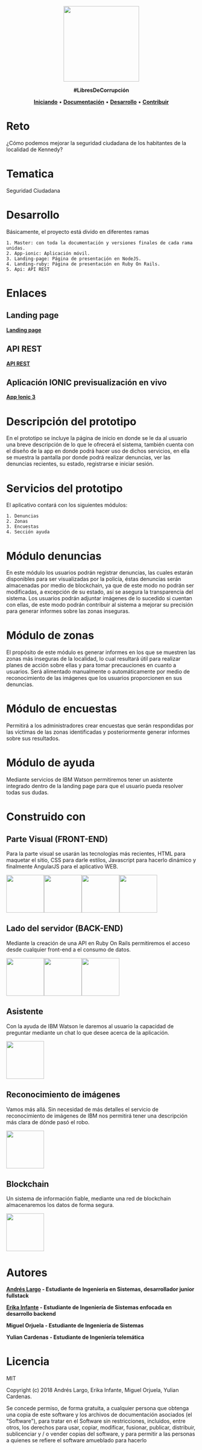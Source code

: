 <p align="center">
  <img width="200" height="200" src="https://andreslargo.com/resources/logotemp.png">
  <p align = "center"><strong>#LibresDeCorrupción</strong></p>
</p>


<p align="center">
  <a title="Iniciando" href="#Iniciando"><strong>Iniciando</strong></a>
  &#x2022;
  <a title="Documentación" href="https://github.com/TalentoBogotaFedesoft/ULIBRE-061-grupo-2/wiki"><strong>Documentación</strong></a>
  &#x2022;
  <a title="Desarrollo" href="https://github.com/TalentoBogotaFedesoft/ULIBRE-061-grupo-2/tree/backend"><strong>Desarrollo</strong></a>
  &#x2022;
  <a title="Contribución" href="https://github.com/TalentoBogotaFedesoft/ULIBRE-061-grupo-2/pulls"><strong>Contribuir</strong></a>
</p>

# Reto
¿Cómo podemos mejorar la seguridad ciudadana de los habitantes
de la localidad de Kennedy?

# Tematica
Seguridad Ciudadana

# Desarrollo 

Básicamente, el proyecto está divido en diferentes ramas 
```
1. Master: con toda la documentación y versiones finales de cada rama unidas.
2. App-ionic: Aplicación móvil.
3. Landing-page: Página de presentación en NodeJS.
4. Landing-ruby: Página de presentación en Ruby On Rails.
5. Api: API REST 
```
# Enlaces 

## Landing page 

<a title="Desarrollo" href="http://guardiancity.herokuapp.com"><strong>Landing page</strong></a>

## API REST

<a title="API REST" href="https://guardianapi.herokuapp.com"><strong>API REST</strong></a>

## Aplicación IONIC previsualización en vivo


<a title="Desarrollo" href="https://guardiancity.herokuapp.com/previ.html"><strong>App Ionic 3</strong></a>


# Descripción del prototipo

En el prototipo se incluye la página de inicio en donde se le da al usuario una breve descripción de lo que le ofrecerá el sistema, también cuenta con el diseño de la app en donde podrá hacer uso de dichos servicios, en ella se muestra la pantalla por donde podrá realizar denuncias, ver las denuncias recientes, su estado, registrarse e iniciar sesión.

# Servicios del prototipo
El aplicativo contará con los siguientes módulos:
```
1. Denuncias
2. Zonas
3. Encuestas
4. Sección ayuda
```
# Módulo denuncias
En este módulo los usuarios podrán registrar denuncias, las cuales estarán disponibles para ser visualizadas por la policía, éstas denuncias serán almacenadas por medio de blockchain, ya que de este modo no podrán ser modificadas, a excepción de su estado, así se asegura la transparencia del sistema.
Los usuarios podrán adjuntar imágenes de lo sucedido si cuentan con ellas, de este modo podrán contribuir al sistema a mejorar su precisión para generar informes sobre las zonas inseguras.

# Módulo de zonas
El propósito de este módulo es generar informes en los que se muestren las zonas más inseguras de la localidad, lo cual resultará útil para realizar planes de acción sobre ellas y para tomar precauciones en cuanto a usuarios. Será alimentado manualmente o automáticamente por medio de reconocimiento de las imágenes que los usuarios proporcionen en sus denuncias.

# Módulo de encuestas
Permitirá a los administradores crear encuestas que serán respondidas por las víctimas de las zonas identificadas y posteriormente generar informes sobre sus resultados.

# Módulo de ayuda
Mediante servicios de IBM Watson permitiremos tener un asistente integrado dentro de la landing page para que el usuario pueda resolver todas sus dudas.

# Construido con 

## Parte Visual (FRONT-END)
Para la parte visual se usarán las tecnologías más recientes, HTML para maquetar el sitio, CSS para darle estilos, Javascript para hacerlo dinámico y finalmente AngularJS para el aplicativo WEB.

<div style="display: flex">
  <img width = "100px" src ="https://andreslargo.com/resources/Imagen3.png" />
  <img width = "100px" src ="https://andreslargo.com/resources/Imagen2.png" />
  <img width = "100px" src ="https://andreslargo.com/resources/Imagen1.png" />
  <img width = "100px" src ="https://andreslargo.com/resources/ionic.png" />
</div>

## Lado del servidor (BACK-END)
Mediante la creación de una API en Ruby On Rails permitiremos el acceso desde cualquier front-end a el consumo de datos.
<div style = "display: flex; align-self: center">
    <img width = "100px" src ="https://andreslargo.com/resources/ruby.png" />
  <img width = "100px" src ="https://andreslargo.com/resources/rails.png" />
  <img width = "100px" src ="https://andreslargo.com/resources/Imagen4.png" />
</div>

## Asistente
Con la ayuda de IBM Watson le daremos al usuario la capacidad de preguntar mediante un chat lo que desee acerca de la aplicación.
<div style = "display: flex; align-self: center">
  <img width = "100px" src ="https://andreslargo.com/resources/elwatson.png" />
</div>

## Reconocimiento de imágenes
Vamos más allá. Sin necesidad de más detalles el servicio de reconocimiento de imágenes de IBM nos permitirá tener una descripción más clara de dónde pasó el robo.
<div style = "display: flex; align-self: center">
  <img width = "100px" src ="https://www.itopstimes.com/wp-content/uploads/2018/06/cloud.png" />
</div>

## Blockchain
Un sistema de información fiable, mediante una red de blockchain almacenaremos los datos de forma segura.
<div style = "display: flex; align-self: center">
  <img width = "100px" src ="https://andreslargo.com/fedesoft/assets/imgs/block.png" />
</div>

# Autores

**<a title="Andrés Largo" href="https://andreslargo.com"><strong>Andrés Largo</strong></a> - Estudiante de Ingeniería en Sistemas, desarrollador junior fullstack**

**<a title="Andrés Largo" href="https://github.com/MonoAncestral"><strong>Erika Infante</strong></a> - Estudiante de Ingeniería de Sistemas enfocada en desarrollo backend**

**Miguel Orjuela - Estudiante de Ingeniería de Sistemas**

**Yulian Cardenas - Estudiante de Ingeniería telemática** 

# Licencia
MIT

Copyright (c) 2018 Andrés Largo, Erika Infante, Miguel Orjuela, Yulian Cardenas.

Se concede permiso, de forma gratuita, a cualquier persona que obtenga una copia
de este software y los archivos de documentación asociados (el "Software"), para tratar
en el Software sin restricciones, incluidos, entre otros, los derechos
para usar, copiar, modificar, fusionar, publicar, distribuir, sublicenciar y / o vender
copias del software, y para permitir a las personas a quienes se refiere el software
amueblado para hacerlo
